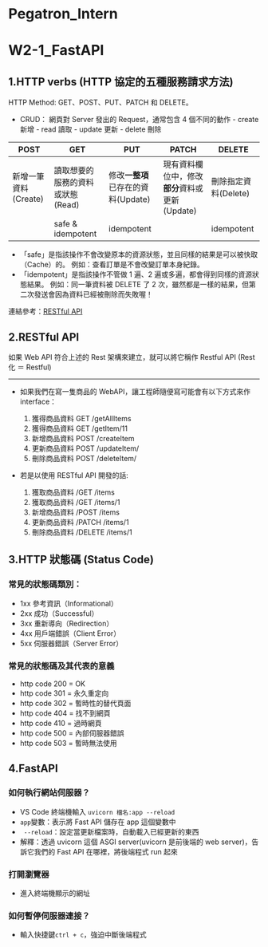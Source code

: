 # Pegatron_Intern

# W2-1_FastAPI

## 1.HTTP verbs (HTTP 協定的五種服務請求方法)

HTTP Method: GET、POST、PUT、PATCH 和 DELETE。

- CRUD：
  網頁對 Server 發出的 Request，通常包含 4 個不同的動作 - create 新增 - read 讀取 - update 更新 - delete 刪除

| POST                 | GET                              | PUT                                | PATCH                                          | DELETE               |
| -------------------- | -------------------------------- | ---------------------------------- | ---------------------------------------------- | -------------------- |
| 新增一筆資料(Create) | 讀取想要的服務的資料或狀態(Read) | 修改**一整項**已存在的資料(Update) | 現有資料欄位中，修改**部分**資料或更新(Update) | 刪除指定資料(Delete) |
|                      | safe & idempotent                | idempotent                         |                                                | idempotent           |

- 「safe」是指該操作不會改變原本的資源狀態，並且同樣的結果是可以被快取（Cache）的。
  例如：查看訂單是不會改變訂單本身紀錄。
- 「idempotent」是指該操作不管做 1 遍、2 遍或多遍，都會得到同樣的資源狀態結果。
  例如：同一筆資料被 DELETE 了 2 次，雖然都是一樣的結果，但第二次發送會因為資料已經被刪除而失敗喔！

連結參考：[RESTful API](https://progressbar.tw/posts/53#:~:text=POST%EF%BC%8FPUT%C2%A0%E9%83%BD%E5%8F%AF%E4%BB%A5,%E5%9C%A8%E5%93%AA%E8%A3%A1%E5%91%A2%3F)

## 2.RESTful API

如果 Web API 符合上述的 Rest 架構來建立，就可以將它稱作 Restful API
(Rest 化 ＝ Restful)

---

- 如果我們在寫一隻商品的 WebAPI，讓工程師隨便寫可能會有以下方式來作 interface：

  1. 獲得商品資料 GET /getAllItems
  2. 獲得商品資料 GET /getItem/11
  3. 新增商品資料 POST /createItem
  4. 更新商品資料 POST /updateItem/
  5. 刪除商品資料 POST /deleteItem/

- 若是以使用 RESTful API 開發的話:

  1. 獲取商品資料 /GET /items
  2. 獲取商品資料 /GET /items/1
  3. 新增商品資料 /POST /items
  4. 更新商品資料 /PATCH /items/1
  5. 刪除商品資料 /DELETE /items/1

## 3.HTTP 狀態碼 (Status Code)

### 常見的狀態碼類別：

- 1xx 參考資訊（Informational）
- 2xx 成功（Successful）
- 3xx 重新導向（Redirection）
- 4xx 用戶端錯誤（Client Error）
- 5xx 伺服器錯誤（Server Error）

### 常見的狀態碼及其代表的意義

- http code 200 = OK
- http code 301 = 永久重定向
- http code 302 = 暫時性的替代頁面
- http code 404 = 找不到網頁
- http code 410 = 過時網頁
- http code 500 = 內部伺服器錯誤
- http code 503 = 暫時無法使用

## 4.FastAPI

### 如何執行網站伺服器？

- VS Code 終端機輸入 `uvicorn 檔名:app --reload`
- `app`變數：表示將 Fast API 儲存在 app 這個變數中
- ` --reload`：設定當更新檔案時，自動載入已經更新的東西
- 解釋：透過 uvicorn 這個 ASGI server(uvicorn 是前後端的 web server)，告訴它我們的 Fast API 在哪裡，將後端程式 run 起來

### 打開瀏覽器

- 進入終端機顯示的網址

### 如何暫停伺服器連接？

- 輸入快捷鍵`ctrl + c`，強迫中斷後端程式
